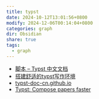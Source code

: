 ```yaml
---
title: typst
date: 2024-10-12T13:01:56+0800
modify: 2024-12-06T00:14:04+0800
categories: graph
dir: Obsidian
share: true
tags:
  - graph
---
```


- [脚本 – Typst 中文文档](https://typst-doc-cn.github.io/docs/reference/scripting)
- [搭建舒适的typst写作环境](https://zhuanlan.zhihu.com/p/642509853)
- [typst-doc-cn.github.io](https://typst-doc-cn.github.io/)
- [Typst: Compose papers faster](https://typst.app/)